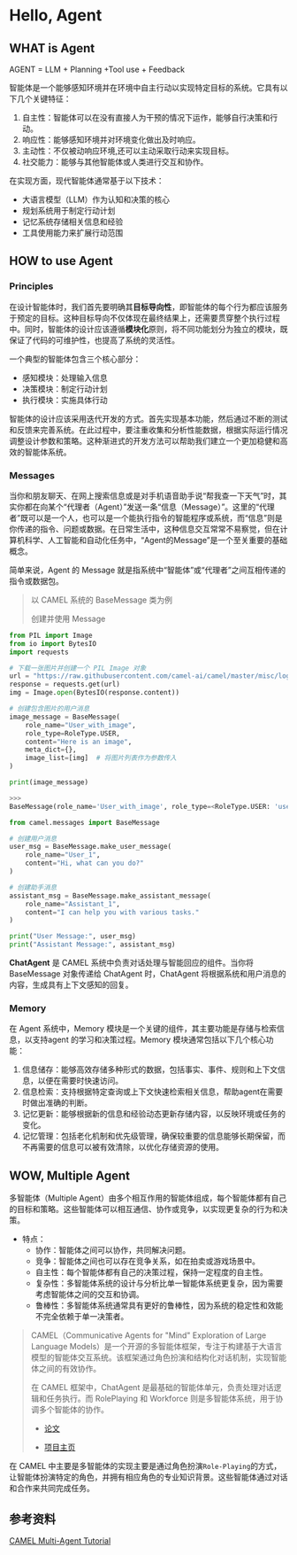 # Hello, Agent

## WHAT is Agent

AGENT = LLM + Planning +Tool use + Feedback

智能体是一个能够感知环境并在环境中自主行动以实现特定目标的系统。它具有以下几个关键特征：
1. 自主性：智能体可以在没有直接人为干预的情况下运作，能够自行决策和行动。
2. 响应性：能够感知环境并对环境变化做出及时响应。
3. 主动性：不仅被动响应环境,还可以主动采取行动来实现目标。
4. 社交能力：能够与其他智能体或人类进行交互和协作。

在实现方面，现代智能体通常基于以下技术：
- 大语言模型（LLM）作为认知和决策的核心
- 规划系统用于制定行动计划
- 记忆系统存储相关信息和经验
- 工具使用能力来扩展行动范围

## HOW to use Agent

### Principles

在设计智能体时，我们首先要明确其**目标导向性**，即智能体的每个行为都应该服务于预定的目标。这种目标导向不仅体现在最终结果上，还需要贯穿整个执行过程中。同时，智能体的设计应该遵循**模块化**原则，将不同功能划分为独立的模块，既保证了代码的可维护性，也提高了系统的灵活性。

一个典型的智能体包含三个核心部分：
- 感知模块：处理输入信息
- 决策模块：制定行动计划
- 执行模块：实施具体行动

智能体的设计应该采用迭代开发的方式。首先实现基本功能，然后通过不断的测试和反馈来完善系统。在此过程中，要注重收集和分析性能数据，根据实际运行情况调整设计参数和策略。这种渐进式的开发方法可以帮助我们建立一个更加稳健和高效的智能体系统。

### Messages

当你和朋友聊天、在网上搜索信息或是对手机语音助手说“帮我查一下天气”时，其实你都在向某个“代理者（Agent）”发送一条“信息（Message）”。这里的“代理者”既可以是一个人，也可以是一个能执行指令的智能程序或系统，而“信息”则是你传递的指令、问题或数据。在日常生活中，这种信息交互常常不易察觉，但在计算机科学、人工智能和自动化任务中，“Agent的Message”是一个至关重要的基础概念。

简单来说，Agent 的 Message 就是指系统中“智能体”或“代理者”之间互相传递的指令或数据包。

> 以 CAMEL 系统的 BaseMessage 类为例
> 
> 创建并使用 Message

```python
from PIL import Image
from io import BytesIO
import requests

# 下载一张图片并创建一个 PIL Image 对象
url = "https://raw.githubusercontent.com/camel-ai/camel/master/misc/logo_light.png"
response = requests.get(url)
img = Image.open(BytesIO(response.content))

# 创建包含图片的用户消息
image_message = BaseMessage(
    role_name="User_with_image",
    role_type=RoleType.USER,
    content="Here is an image",
    meta_dict={},
    image_list=[img]  # 将图片列表作为参数传入
)

print(image_message)

>>>
BaseMessage(role_name='User_with_image', role_type=<RoleType.USER: 'user'>, meta_dict={}, content='Here is an image', video_bytes=None, image_list=[<PIL.PngImagePlugin.PngImageFile image mode=RGBA size=3520x720 at 0x1DDFF8E88F0>], image_detail='auto', video_detail='low', parsed=None)
```

```python
from camel.messages import BaseMessage

# 创建用户消息
user_msg = BaseMessage.make_user_message(
    role_name="User_1",
    content="Hi, what can you do?"
)

# 创建助手消息
assistant_msg = BaseMessage.make_assistant_message(
    role_name="Assistant_1",
    content="I can help you with various tasks."
)

print("User Message:", user_msg)
print("Assistant Message:", assistant_msg)
```

**ChatAgent** 是 CAMEL 系统中负责对话处理与智能回应的组件。当你将 BaseMessage 对象传递给 ChatAgent 时，ChatAgent 将根据系统和用户消息的内容，生成具有上下文感知的回复。

### Memory

在 Agent 系统中，Memory 模块是一个关键的组件，其主要功能是存储与检索信息，以支持agent 的学习和决策过程。Memory 模块通常包括以下几个核心功能：

1. 信息储存：能够高效存储多种形式的数据，包括事实、事件、规则和上下文信息，以便在需要时快速访问。
2. 信息检索：支持根据特定查询或上下文快速检索相关信息，帮助agent在需要时做出准确的判断。
3. 记忆更新：能够根据新的信息和经验动态更新存储内容，以反映环境或任务的变化。
4. 记忆管理：包括老化机制和优先级管理，确保较重要的信息能够长期保留，而不再需要的信息可以被有效清除，以优化存储资源的使用。

## WOW, Multiple Agent

多智能体（Multiple Agent）由多个相互作用的智能体组成，每个智能体都有自己的目标和策略。这些智能体可以相互通信、协作或竞争，以实现更复杂的行为和决策。

- 特点：
    - 协作：智能体之间可以协作，共同解决问题。
    - 竞争：智能体之间也可以存在竞争关系，如在拍卖或游戏场景中。
    - 自主性：每个智能体都有自己的决策过程，保持一定程度的自主性。
    - 复杂性：多智能体系统的设计与分析比单一智能体系统更复杂，因为需要考虑智能体之间的交互和协调。
    - 鲁棒性：多智能体系统通常具有更好的鲁棒性，因为系统的稳定性和效能不完全依赖于单一决策者。 

> CAMEL（Communicative Agents for "Mind" Exploration of Large Language Models）是一个开源的多智能体框架，专注于构建基于大语言模型的智能体交互系统。该框架通过角色扮演和结构化对话机制，实现智能体之间的有效协作。
> 
> 在 CAMEL 框架中，ChatAgent 是最基础的智能体单元，负责处理对话逻辑和任务执行。而 RolePlaying 和 Workforce 则是多智能体系统，用于协调多个智能体的协作。
> 
> - [论文](https://ghli.org/camel.pdf)
>
> - [项目主页](https://www.camel-ai.org/) 

在 CAMEL 中主要是多智能体的实现主要是通过角色扮演`Role-Playing`的方式，让智能体扮演特定的角色，并拥有相应角色的专业知识背景。这些智能体通过对话和合作来共同完成任务。

## 参考资料

[CAMEL Multi-Agent Tutorial](https://fmhw1n4zpn.feishu.cn/docx/AF4XdOZpIo6TOaxzDK8cxInNnCe)
